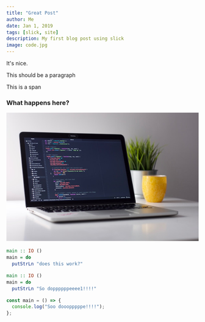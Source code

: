 ```yaml
---
title: "Great Post"
author: Me
date: Jan 1, 2019
tags: [slick, site]
description: My first blog post using slick
image: code.jpg
---
```


It's nice.

<p>This should be a paragraph</p>

<span>This is a span</span>

<h3>What happens here?</h3>

![code.jpg](../images/code.jpg)

<Multicodeblock>

```haskell
main :: IO ()
main = do
  putStrLn "does this work?"
```

```haskell
main :: IO ()
main = do
  putStrLn "So doppppppeeee1!!!!"
```

```typescript
const main = () => {
  console.log("Soo dooopppppe!!!!");
};
```

</Multicodeblock>
